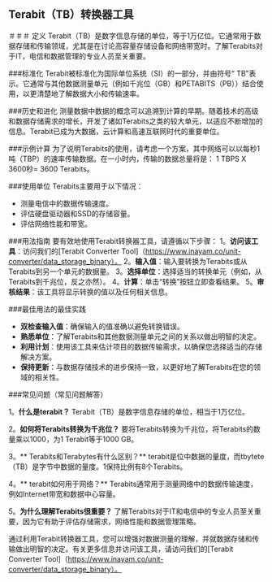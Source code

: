 ## Terabit（TB）转换器工具

＃＃＃ 定义
Terabit（TB）是数字信息存储的单位，等于1万亿位。它通常用于数据存储和传输领域，尤其是在讨论高容量存储设备和网络带宽时。了解Terabits对于IT，电信和数据管理的专业人员至关重要。

###标准化
Terabit被标准化为国际单位系统（SI）的一部分，并由符号“ TB”表示。它通常与其他数据测量单元（例如千兆位（GB）和PETABITS（PB））结合使用，以更清楚地了解数据大小和传输速率。

###历史和进化
测量数据中数据的概念可以追溯到计算的早期。随着技术的高级和数据存储需求的增长，开发了诸如Terabits之类的较大单元，以适应不断增加的信息。Terabit已成为大数据，云计算和高速互联网时代的重要单位。

###示例计算
为了说明Terabits的使用，请考虑一个方案，其中网络可以以每秒1吨（TBP）的速率传输数据。在一小时内，传输的数据总量将是：
1 TBPS X 3600秒= 3600 Terabits。

###使用单位
Terabits主要用于以下情况：
- 测量电信中的数据传输速度。
- 评估硬盘驱动器和SSD的存储容量。
- 评估网络性能和带宽。

###用法指南
要有效地使用Terabit转换器工具，请遵循以下步骤：
1。**访问该工具**：访问我们的[Terabit Converter Tool]（https://www.inayam.co/unit-converter/data_storage_binary）。
2。**输入值**：输入要转换为Terabits或从Terabits到另一个单元的数据量。
3。**选择单位**：选择适当的转换单元（例如，从Terabits到千兆位，反之亦然）。
4。**计算**：单击“转换”按钮立即查看结果。
5。**审核结果**：该工具将显示转换的值以及任何相关信息。

###最佳用法的最佳实践
-  **双检查输入值**：确保输入的值准确以避免转换错误。
-  **熟悉单位**：了解Terabits和其他数据测量单元之间的关系以做出明智的决定。
-  **利用计划**：使用该工具来估计项目的数据传输需求，以确保您选择适当的存储解决方案。
-  **保持更新**：与数据存储技术的进步保持一致，以更好地了解Terabits在您的领域的相关性。

###常见问题（常见问题解答）

1。**什么是terabit？**
Terabit（TB）是数字信息存储的单位，相当于1万亿位。

2。**如何将Terabits转换为千兆位？**
要将Terabits转换为千兆位，将Terabits的数量乘以1000，为1 Terabit等于1000 GB。

3。** Terabits和Terabytes有什么区别？**
terabit是位中数据的量度，而tbytete（TB）是字节中数据的量度。1保持比例有8个Terabits。

4。** terabit如何用于网络？**
Terabits通常用于测量网络中的数据传输速度，例如Internet带宽和数据中心容量。

5。**为什么理解Terabits很重要？**
了解Terabits对于IT和电信中的专业人员至关重要，因为它有助于评估存储需求，网络性能和数据管理策略。

通过利用Terabit转换器工具，您可以增强对数据测量的理解，并就数据存储和传输做出明智的决定。有关更多信息并访问该工具，请访问我们的[Terabit Converter Tool]（https://www.inayam.co/unit-converter/data_storage_binary）。